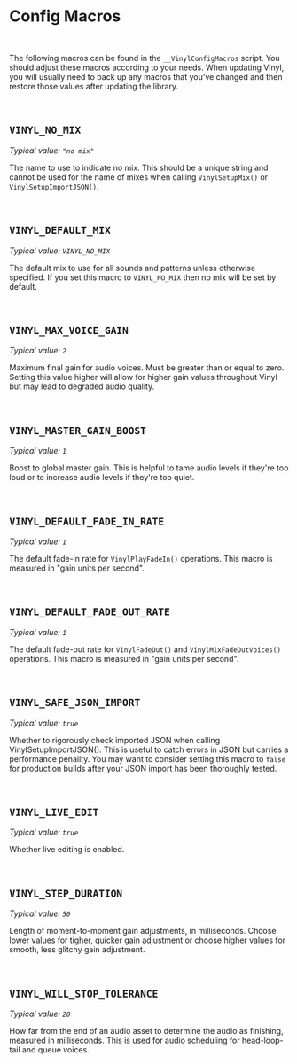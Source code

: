 # Config Macros

&nbsp;

The following macros can be found in the `__VinylConfigMacros` script. You should adjust these macros according to your needs. When updating Vinyl, you will usually need to back up any macros that you've changed and then restore those values after updating the library.

&nbsp;

## `VINYL_NO_MIX`

*Typical value: `"no mix"`*

The name to use to indicate no mix. This should be a unique string and cannot be used for the name of mixes when calling `VinylSetupMix()` or `VinylSetupImportJSON()`.

&nbsp;

## `VINYL_DEFAULT_MIX`

*Typical value: `VINYL_NO_MIX`*

The default mix to use for all sounds and patterns unless otherwise specified. If you set this macro to `VINYL_NO_MIX` then no mix will be set by default.

&nbsp;

## `VINYL_MAX_VOICE_GAIN`

*Typical value: `2`*

Maximum final gain for audio voices. Must be greater than or equal to zero. Setting this value higher will allow for higher gain values throughout Vinyl but may lead to degraded audio quality.

&nbsp;

## `VINYL_MASTER_GAIN_BOOST`

*Typical value: `1`*

Boost to global master gain. This is helpful to tame audio levels if they're too loud or to increase audio levels if they're too quiet.

&nbsp;

## `VINYL_DEFAULT_FADE_IN_RATE`

*Typical value: `1`*

The default fade-in rate for `VinylPlayFadeIn()` operations. This macro is measured in "gain units per second".

&nbsp;

## `VINYL_DEFAULT_FADE_OUT_RATE`

*Typical value: `1`*

The default fade-out rate for `VinylFadeOut()` and `VinylMixFadeOutVoices()` operations. This macro is measured in "gain units per second".

&nbsp;

## `VINYL_SAFE_JSON_IMPORT`

*Typical value: `true`*

Whether to rigorously check imported JSON when calling VinylSetupImportJSON(). This is useful to catch errors in JSON but carries a performance penality. You may want to consider setting this macro to `false` for production builds after your JSON import has been thoroughly tested.

&nbsp;

## `VINYL_LIVE_EDIT`

*Typical value: `true`*

Whether live editing is enabled.

&nbsp;

## `VINYL_STEP_DURATION`

*Typical value: `50`*

Length of moment-to-moment gain adjustments, in milliseconds. Choose lower values for tigher, quicker gain adjustment or choose higher values for smooth, less glitchy gain adjustment.

&nbsp;

## `VINYL_WILL_STOP_TOLERANCE`

*Typical value: `20`*

How far from the end of an audio asset to determine the audio as finishing, measured in milliseconds. This is used for audio scheduling for head-loop-tail and queue voices.